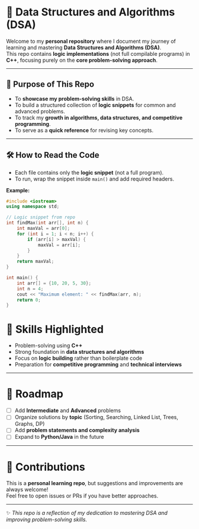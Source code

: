 # 🚀 Data Structures and Algorithms (DSA)

Welcome to my **personal repository** where I document my journey of learning and mastering **Data Structures and Algorithms (DSA)**.  
This repo contains **logic implementations** (not full compilable programs) in **C++**, focusing purely on the **core problem-solving approach**.

---

## 📌 Purpose of This Repo
- To **showcase my problem-solving skills** in DSA.  
- To build a structured collection of **logic snippets** for common and advanced problems.  
- To track my **growth in algorithms, data structures, and competitive programming**.  
- To serve as a **quick reference** for revising key concepts.  

---

## 🛠️ How to Read the Code
- Each file contains only the **logic snippet** (not a full program).  
- To run, wrap the snippet inside `main()` and add required headers.  

**Example:**
```cpp
#include <iostream>
using namespace std;

// Logic snippet from repo
int findMax(int arr[], int n) {
    int maxVal = arr[0];
    for (int i = 1; i < n; i++) {
        if (arr[i] > maxVal) {
            maxVal = arr[i];
        }
    }
    return maxVal;
}

int main() {
    int arr[] = {10, 20, 5, 30};
    int n = 4;
    cout << "Maximum element: " << findMax(arr, n);
    return 0;
}
```

# 🌟 Skills Highlighted

- Problem-solving using **C++**  
- Strong foundation in **data structures and algorithms**  
- Focus on **logic building** rather than boilerplate code  
- Preparation for **competitive programming** and **technical interviews**  

---

# 🚀 Roadmap

- [ ] Add **Intermediate** and **Advanced** problems  
- [ ] Organize solutions by **topic** (Sorting, Searching, Linked List, Trees, Graphs, DP)  
- [ ] Add **problem statements and complexity analysis**  
- [ ] Expand to **Python/Java** in the future  

---

# 🤝 Contributions

This is a **personal learning repo**, but suggestions and improvements are always welcome!  
Feel free to open issues or PRs if you have better approaches.  

---

✨ *This repo is a reflection of my dedication to mastering DSA and improving problem-solving skills.*  
